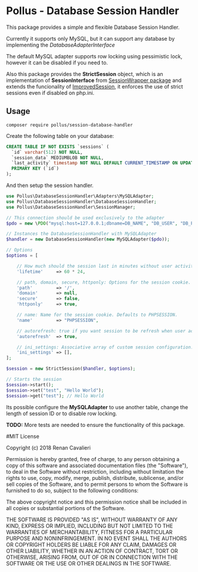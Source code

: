 # Pollus - Database Session Handler

This package provides a simple and flexible Database Session Handler.

Currently it supports only MySQL, but it can support any database by implementing the *DatabaseAdapterInterface*

The default MySQL adapter supports row locking using pessimistic lock, however it can be disabled if you need to.

Also this package provides the **StrictSession** object, which is an implementation of **SessionInterface** from [SessionWrapper package](https://github.com/renancavalieri/pollus-session-wrapper) and extends the funcionality of [ImprovedSession](https://github.com/renancavalieri/improved-session), it enforces the use of strict sessions even if disabled on php.ini. 

## Usage

    composer require pollus/session-database-handler

Create the following table on your database:

```sql
CREATE TABLE IF NOT EXISTS `sessions` (
  `id` varchar(512) NOT NULL,
  `session_data` MEDIUMBLOB NOT NULL,
  `last_activity` timestamp NOT NULL DEFAULT CURRENT_TIMESTAMP ON UPDATE CURRENT_TIMESTAMP,
  PRIMARY KEY (`id`)
);
```

And then setup the session handler.

```php
use Pollus\DatabaseSessionHandler\Adapters\MySQLAdapter;
use Pollus\DatabaseSessionHandler\DatabaseSessionHandler;
use Pollus\DatabaseSessionHandler\SessionManager;

// This connection should be used exclusively to the adapter
$pdo = new \PDO("mysql:host=127.0.0.1;dbname=DB_NAME", "DB_USER", "DB_PASSWORD"); 

// Instances the DatabaseSessionHandler with MySQLAdapter
$handler = new DatabaseSessionHandler(new MySQLAdapter($pdo));

// Options
$options = [

    // How much should the session last in minutes without user activity? (in minutes)
    'lifetime'     => 60 * 24,

    // path, domain, secure, httponly: Options for the session cookie.
    'path'         => '/',
    'domain'       => null,
    'secure'       => false,
    'httponly'     => true,

    // name: Name for the session cookie. Defaults to PHPSESSION.
    'name'         => "PHPSESSION",

    // autorefresh: true if you want session to be refresh when user activity is made.
    'autorefresh'  => true,

    // ini_settings: Associative array of custom session configuration.
    'ini_settings' => [],
];

$session = new StrictSession($handler, $options);

// Starts the session
$session->start();
$session->set("test", "Hello World");
$session->get("test"); // Hello World
```

Its possible configure the **MySQLAdapter** to use another table, change the length of session ID or to disable row locking.

**TODO:** More tests are needed to ensure the functionality of this package.

#MIT License

Copyright (c) 2018 Renan Cavalieri

Permission is hereby granted, free of charge, to any person obtaining a copy
of this software and associated documentation files (the "Software"), to deal
in the Software without restriction, including without limitation the rights
to use, copy, modify, merge, publish, distribute, sublicense, and/or sell
copies of the Software, and to permit persons to whom the Software is
furnished to do so, subject to the following conditions:

The above copyright notice and this permission notice shall be included in all
copies or substantial portions of the Software.

THE SOFTWARE IS PROVIDED "AS IS", WITHOUT WARRANTY OF ANY KIND, EXPRESS OR
IMPLIED, INCLUDING BUT NOT LIMITED TO THE WARRANTIES OF MERCHANTABILITY,
FITNESS FOR A PARTICULAR PURPOSE AND NONINFRINGEMENT. IN NO EVENT SHALL THE
AUTHORS OR COPYRIGHT HOLDERS BE LIABLE FOR ANY CLAIM, DAMAGES OR OTHER
LIABILITY, WHETHER IN AN ACTION OF CONTRACT, TORT OR OTHERWISE, ARISING FROM,
OUT OF OR IN CONNECTION WITH THE SOFTWARE OR THE USE OR OTHER DEALINGS IN THE
SOFTWARE.
